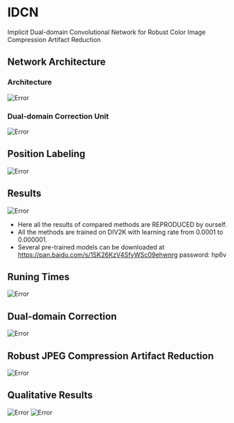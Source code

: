 # IDCN
Implicit Dual-domain Convolutional Network for Robust Color Image Compression Artifact Reduction

## Network Architecture
### Architecture
![Error](https://github.com/zhenngbolun/IDCN/blob/master/Fig4.png)

### Dual-domain Correction Unit
![Error](https://github.com/zhenngbolun/IDCN/blob/master/Fig6.png)

## Position Labeling
![Error](https://github.com/zhenngbolun/IDCN/blob/master/position_labeling.png)
## Results
![Error](https://github.com/zhenngbolun/IDCN/blob/master/color_result.png)
* Here all the results of compared methods are REPRODUCED by ourself. 
* All the methods are trained on DIV2K with learning rate from 0.0001 to 0.000001.
* Several pre-trained models can be downloaded at https://pan.baidu.com/s/1SK26KzV4SfyWSc09ehwnrg password: hp6v 

## Runing Times
![Error](https://github.com/zhenngbolun/IDCN/blob/master/fig11.png)

## Dual-domain Correction
![Error](https://github.com/zhenngbolun/IDCN/blob/master/fig9.png)

## Robust JPEG Compression Artifact Reduction
![Error](https://github.com/zhenngbolun/IDCN/blob/master/fig12.png)

## Qualitative Results
![Error](https://github.com/zhenngbolun/IDCN/blob/master/fig10.png)
![Error](https://github.com/zhenngbolun/IDCN/blob/master/fig13.png)
 
